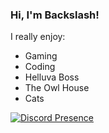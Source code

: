 ### Hi, I'm Backslash! 
I really enjoy:

+ Gaming
+ Coding
+ Helluva Boss
+ The Owl House
+ Cats

[![Discord Presence](https://lanyard.cnrad.dev/api/913622894603538432)](https://discord.com/users/913622894603538432)
